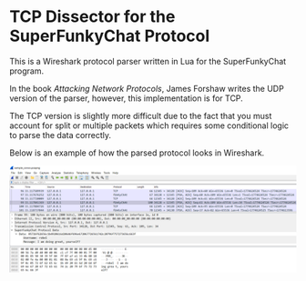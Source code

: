 # TCP Dissector for the SuperFunkyChat Protocol

This is a Wireshark protocol parser written in Lua for the SuperFunkyChat program.

In the book *Attacking Network Protocols*, James Forshaw writes the UDP version of the parser, however, this implementation is for TCP.

The TCP version is slightly more difficult due to the fact that you must account for split or multiple packets which requires some conditional logic to parse the data correctly.

Below is an example of how the parsed protocol looks in Wireshark.

![Screenshot](images/wireshark.png)